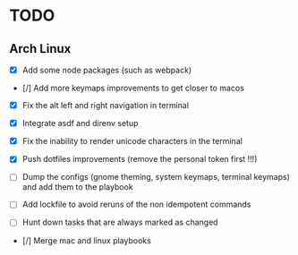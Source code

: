 # TODO

## Arch Linux

- [x] Add some node packages (such as webpack)
- [/] Add more keymaps improvements to get closer to macos
- [x] Fix the alt left and right navigation in terminal
- [x] Integrate asdf and direnv setup

- [x] Fix the inability to render unicode characters in the terminal

- [x] Push dotfiles improvements (remove the personal token first !!!)
- [ ] Dump the configs (gnome theming, system keymaps, terminal keymaps) and add them to the playbook
- [ ] Add lockfile to avoid reruns of the non idempotent commands
- [ ] Hunt down tasks that are always marked as changed

- [/] Merge mac and linux playbooks
